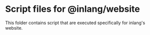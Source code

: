 # Script files for @inlang/website

This folder contains script that are executed specifically for inlang's website.